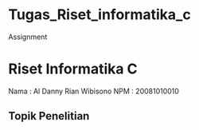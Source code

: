 # Tugas_Riset_informatika_c
Assignment
# Riset Informatika C
Nama : Al Danny Rian Wibisono
NPM  : 20081010010

## Topik Penelitian



